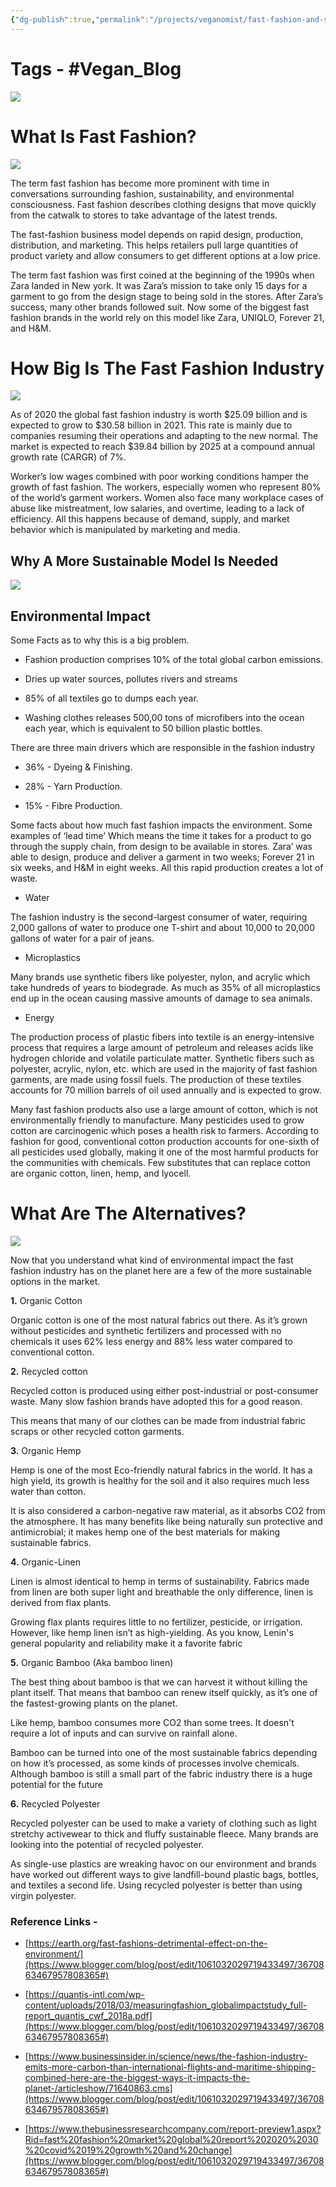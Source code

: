 ```yaml
---
{"dg-publish":true,"permalink":"/projects/veganomist/fast-fashion-and-sustainability/","dgPassFrontmatter":true,"noteIcon":"3","created":"2023-11-14T21:08:36.980+05:30","updated":"2024-02-26T02:52:11.033+05:30"}
---
```


# **Tags** - #Vegan_Blog 

[![](https://1.bp.blogspot.com/-uClWEyATNcE/YOPdnA1-CoI/AAAAAAAAj-8/t0n9BQx6Rn4qYUIeVglMEDOUMDHQt9fwwCLcBGAsYHQ/w640-h360/1-min.jpg)](https://www.blogger.com/blog/post/edit/1061032029719433497/3670863467957808365#)

  

# What Is Fast Fashion?

[![](https://1.bp.blogspot.com/-RONLHroyaxc/YOPdjGEUU6I/AAAAAAAAj-0/dB2NkbHPEsgCOkJglIgm62labssMXKsPwCLcBGAsYHQ/w640-h360/2-min.jpg)](https://www.blogger.com/blog/post/edit/1061032029719433497/3670863467957808365#)

  
  

The term fast fashion has become more prominent with time in conversations surrounding fashion, sustainability, and environmental consciousness. Fast fashion describes clothing designs that move quickly from the catwalk to stores to take advantage of the latest trends.

The fast-fashion business model depends on rapid design, production, distribution, and marketing. This helps retailers pull large quantities of product variety and allow consumers to get different options at a low price.

The term fast fashion was first coined at the beginning of the 1990s when Zara landed in New york. It was Zara’s mission to take only 15 days for a garment to go from the design stage to being sold in the stores. After Zara’s success, many other brands followed suit. Now some of the biggest fast fashion brands in the world rely on this model like Zara, UNIQLO, Forever 21, and H&M.

# How Big Is The Fast Fashion Industry

**[![](https://1.bp.blogspot.com/-DG2EwHFrL-k/YOPdwbP5umI/AAAAAAAAj_A/jntRw6Xi8VstGF5_ufh6npH6T65TCVbdQCLcBGAsYHQ/w640-h360/3-min.jpg)](https://www.blogger.com/blog/post/edit/1061032029719433497/3670863467957808365#)**

As of 2020 the global fast fashion industry is worth $25.09 billion and is expected to grow to $30.58 billion in 2021. This rate is mainly due to companies resuming their operations and adapting to the new normal. The market is expected to reach $39.84 billion by 2025 at a compound annual growth rate (CARGR) of 7%.

Worker’s low wages combined with poor working conditions hamper the growth of fast fashion. The workers, especially women who represent 80% of the world’s garment workers. Women also face many workplace cases of abuse like mistreatment, low salaries, and overtime, leading to a lack of efficiency. All this happens because of demand, supply, and market behavior which is manipulated by marketing and media.

## Why A More Sustainable Model Is Needed

[![](https://1.bp.blogspot.com/-_UG8QV048yI/YOPd2W0Wa0I/AAAAAAAAj_I/AAfs5tJ4vD06g-xqjBgtwPwmajOuXoJZQCLcBGAsYHQ/w640-h360/4-min.jpg)](https://www.blogger.com/blog/post/edit/1061032029719433497/3670863467957808365#)

  
  

## Environmental Impact

Some Facts as to why this is a big problem.

-   Fashion production comprises 10% of the total global carbon emissions.
    
-   Dries up water sources, pollutes rivers and streams
    
-   85% of all textiles go to dumps each year.
    
-   Washing clothes releases 500,00 tons of microfibers into the ocean each year, which is equivalent to 50 billion plastic bottles.
    

There are three main drivers which are responsible in the fashion industry

-   36% - Dyeing & Finishing.
    
-   28% - Yarn Production.
    
-   15% - Fibre Production.
    

Some facts about how much fast fashion impacts the environment. Some examples of ‘lead time’ Which means the time it takes for a product to go through the supply chain, from design to be available in stores. Zara’ was able to design, produce and deliver a garment in two weeks; Forever 21 in six weeks, and H&M in eight weeks. All this rapid production creates a lot of waste.

  

-   Water

The fashion industry is the second-largest consumer of water, requiring 2,000 gallons of water to produce one T-shirt and about 10,000 to 20,000 gallons of water for a pair of jeans.

-   Microplastics

Many brands use synthetic fibers like polyester, nylon, and acrylic which take hundreds of years to biodegrade. As much as 35% of all microplastics end up in the ocean causing massive amounts of damage to sea animals.

-   Energy

The production process of plastic fibers into textile is an energy-intensive process that requires a large amount of petroleum and releases acids like hydrogen chloride and volatile particulate matter. Synthetic fibers such as polyester, acrylic, nylon, etc. which are used in the majority of fast fashion garments, are made using fossil fuels. The production of these textiles accounts for 70 million barrels of oil used annually and is expected to grow.

Many fast fashion products also use a large amount of cotton, which is not environmentally friendly to manufacture. Many pesticides used to grow cotton are carcinogenic which poses a health risk to farmers. According to fashion for good, conventional cotton production accounts for one-sixth of all pesticides used globally, making it one of the most harmful products for the communities with chemicals. Few substitutes that can replace cotton are organic cotton, linen, hemp, and lyocell.

# What Are The Alternatives?

[![](https://1.bp.blogspot.com/-vAwmOZIFAWU/YOPd7brz7mI/AAAAAAAAj_Q/_YIEBCtUmgYkoNRqxV8_WPSKZ-leNv00wCLcBGAsYHQ/w640-h360/5-min.jpg)](https://www.blogger.com/blog/post/edit/1061032029719433497/3670863467957808365#)

  
  

Now that you understand what kind of environmental impact the fast fashion industry has on the planet here are a few of the more sustainable options in the market.

  

**1.** Organic Cotton

Organic cotton is one of the most natural fabrics out there. As it’s grown without pesticides and synthetic fertilizers and processed with no chemicals it uses 62% less energy and 88% less water compared to conventional cotton.

**2.** Recycled cotton

Recycled cotton is produced using either post-industrial or post-consumer waste. Many slow fashion brands have adopted this for a good reason.

  

This means that many of our clothes can be made from industrial fabric scraps or other recycled cotton garments.

  

**3.** Organic Hemp

Hemp is one of the most Eco-friendly natural fabrics in the world. It has a high yield, its growth is healthy for the soil and it also requires much less water than cotton.

It is also considered a carbon-negative raw material, as it absorbs CO2 from the atmosphere. It has many benefits like being naturally sun protective and antimicrobial; it makes hemp one of the best materials for making sustainable fabrics.

  

**4.** Organic-Linen

Linen is almost identical to hemp in terms of sustainability. Fabrics made from linen are both super light and breathable the only difference, linen is derived from flax plants.

Growing flax plants requires little to no fertilizer, pesticide, or irrigation. However, like hemp linen isn’t as high-yielding. As you know, Lenin's general popularity and reliability make it a favorite fabric

  

**5.** Organic Bamboo (Aka bamboo linen)

The best thing about bamboo is that we can harvest it without killing the plant itself. That means that bamboo can renew itself quickly, as it’s one of the fastest-growing plants on the planet.

Like hemp, bamboo consumes more CO2 than some trees. It doesn't require a lot of inputs and can survive on rainfall alone.

Bamboo can be turned into one of the most sustainable fabrics depending on how it’s processed, as some kinds of processes involve chemicals. Although bamboo is still a small part of the fabric industry there is a huge potential for the future

  

**6.** Recycled Polyester

Recycled polyester can be used to make a variety of clothing such as light stretchy activewear to thick and fluffy sustainable fleece. Many brands are looking into the potential of recycled polyester.

As single-use plastics are wreaking havoc on our environment and brands have worked out different ways to give landfill-bound plastic bags, bottles, and textiles a second life. Using recycled polyester is better than using virgin polyester.

  

### Reference Links -

-   [https://earth.org/fast-fashions-detrimental-effect-on-the-environment/](https://www.blogger.com/blog/post/edit/1061032029719433497/3670863467957808365#)
    
-   [https://quantis-intl.com/wp-content/uploads/2018/03/measuringfashion_globalimpactstudy_full-report_quantis_cwf_2018a.pdf](https://www.blogger.com/blog/post/edit/1061032029719433497/3670863467957808365#)
    
-   [https://www.businessinsider.in/science/news/the-fashion-industry-emits-more-carbon-than-international-flights-and-maritime-shipping-combined-here-are-the-biggest-ways-it-impacts-the-planet-/articleshow/71640863.cms](https://www.blogger.com/blog/post/edit/1061032029719433497/3670863467957808365#)
    
-   [https://www.thebusinessresearchcompany.com/report-preview1.aspx?Rid=fast%20fashion%20market%20global%20report%202020%2030%20covid%2019%20growth%20and%20change](https://www.blogger.com/blog/post/edit/1061032029719433497/3670863467957808365#)